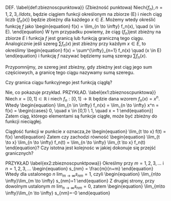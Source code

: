 DEF. \label{def:zbieznoscpunktowa}} (Zbieżność punktowa) Niech$\{f_n\}, n= 1, 2, 3, /ldots$, będzie ciągiem funkcji określonym na zbiorze \(E\) i niech ciąg liczb $\{f_n(x)\}$ będzie zbieżny dla każdego $x \in E$. Możemy wtedy określić funkcję $f$ jako 
	\begin{equation}
		f(x) = \lim_{n \to \infty} f_n(x), \quad (x \in E).
	\end{equation}
W tym przypadku powiemy, że ciąg $\{f_n\}$jest zbieżny na zbiorze $E$ i funkcja $f$ jest granicą lub funkcją graniczną tego ciągu. 
Analogicznie jeśli szereg $\sum f_n(x)$ jest zbieżny przy każdym $x \in E$, to określimy
	\begin{equation}
		f(x) = \sum^{\infty}_{n=1} f_n(x) \quad (x \in E)
	\end{equation}
i funkcję $f$ nazywać będziemy sumą szeregu $\sum f_n(x)$.

Przypomnijmy, ze szereg jest zbieżny, gdy zbieżny jest ciąg jego sum częściowych, a granicę tego ciągu nazywamy sumą szeregu.

Czy granica ciągu funkcyjnego jest funkcją ciągłą?

Nie, co pokazuje przykład.
PRZYKŁAD. \label{ex1:zbieznoscpunktowa}}
Niech $x=[0,1] \subset \mathbb{R}$ i niech $f_n: [0,1] \to \mathbb{R}$ będzie dana wzorem $f_n(x) = x^n$.
Wtedy
	\begin{equation} 
		\lim_{n \in \infty} f_n(x) = \lim_{n \to \infty} x^n = f(x) = 
		\begin{cases} 
			0, \quad x \in [0,1) \\
			1, \quad x = 1
	\end{equation}]
Zatem ciąg, którego elementami są funkcje ciągłe, może być zbieżny do funkcji nieciągłej.

Ciągłość funkcji w punkcie $x$ oznacza,że 
	\begin{equation} 
		\lim_{t \to x} f(t) = f(x)
	\end{equation}
Zatem czy zachodzi równość
	\begin{equation}
		\lim_{t \to x} \lim_{n \to \infty} f_n(t) = \lim_{n \to \infty} \lim_{t \to x} f_n(t) 
	\end{equation}?
Czy istotna jest kolejnośc w jakiej dokonuje się przejść granicznych?

PRZYKŁAD \label{ex2:zbieznoscpunktpowa}}
Określmy przy $m = 1, 2, 3,\ldots$ i $n = 1, 2, 3,\ldots$
	\begin{equation}
		s_{nm} = \frac{m}{n+m}
	\end{equation}
Wtedy dla ustalonego $n$ $\lim_{m \to \infty} s_{nm}=1$, czyli
	\begin{equation}
		\lim_{n\to \infty}\lim_{m \to \infty} s_{nm}=1
	\end{equation}
Z drugiej strony, przy dowolnym ustalonym $m$ $\lim_{n \to \infty} s_{nm}=0$, zatem
	\begin{equation}
		\lim_{m\to \infty}\lim_{n \to \infty} s_{nm}=-0
	\end{equation}


